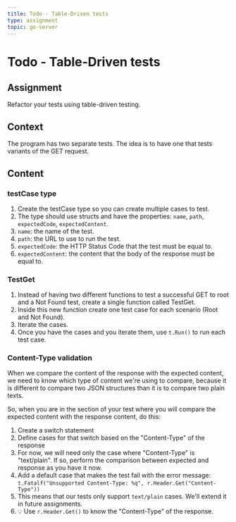 ```yaml
---
title: Todo - Table-Driven tests
type: assignment
topic: go-server
---
```


# Todo - Table-Driven tests

## Assignment

Refactor your tests using table-driven testing.

## Context

The program has two separate tests. The idea is to have one that tests variants of the GET request.

## Content

### testCase type

1. Create the testCase type so you can create multiple cases to test.
2. The type should use structs and have the properties: `name`, `path`, `expectedCode`, `expectedContent`.
3. `name`: the name of the test.
4. `path`: the URL to use to run the test.
5. `expectedCode`: the HTTP Status Code that the test must be equal to.
6. `expectedContent`: the content that the body of the response must be equal to.

### TestGet

1. Instead of having two different functions to test a successful GET to root and a Not Found test, create a single function called TestGet.
2. Inside this new function create one test case for each scenario (Root and Not Found).
3. Iterate the cases.
4. Once you have the cases and you iterate them, use `t.Run()` to run each test case.

### Content-Type validation

When we compare the content of the response with the expected content, we need to know which type of content we're using to compare, because it is different to compare two JSON structures than it is to compare two plain texts.

So, when you are in the section of your test where you will compare the expected content with the response content, do this:

1. Create a switch statement
2. Define cases for that switch based on the "Content-Type" of the response
3. For now, we will need only the case where "Content-Type" is "text/plain". If so, perform the comparison between expected and response as you have it now.
4. Add a default case that makes the test fail with the error message: `t.Fatalf("Unsupported Content-Type: %q", r.Header.Get("Content-Type"))`
5. This means that our tests only support `text/plain` cases. We'll extend it in future assignments.
6. 💡 Use `r.Header.Get()` to know the "Content-Type" of the response.
